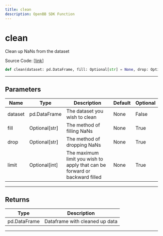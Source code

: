 ```yaml
---
title: clean
description: OpenBB SDK Function
---
```


# clean

Clean up NaNs from the dataset

Source Code: [[link](https://github.com/OpenBB-finance/OpenBBTerminal/tree/main/openbb_terminal/forecast/forecast_model.py#L88)]
```python
def clean(dataset: pd.DataFrame, fill: Optional[str] = None, drop: Optional[str] = None, limit: Optional[int] = None) -> pd.DataFrame
```
---
## Parameters
| Name | Type | Description | Default | Optional |
| ---- | ---- | ----------- | ------- | -------- |
| dataset | pd.DataFrame | The dataset you wish to clean | None | False |
| fill | Optional[str] | The method of filling NaNs | None | True |
| drop | Optional[str] | The method of dropping NaNs | None | True |
| limit | Optional[int] | The maximum limit you wish to apply that can be forward or backward filled | None | True |

---
## Returns
| Type | Description |
| ---- | ----------- |
| pd.DataFrame | Dataframe with cleaned up data |
---
